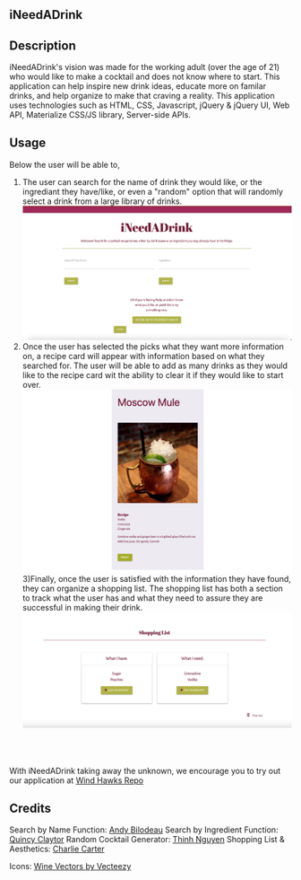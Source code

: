 # <wind-hawks>

## iNeedADrink

## Description

iNeedADrink's vision was made for the working adult (over the age of 21) who would like to make a cocktail and does not know where to start. This application can help inspire new drink ideas, educate more on familar drinks, and help organize to make that craving a reality. This application uses technologies such as HTML, CSS, Javascript, jQuery & jQuery UI, Web API, Materialize CSS/JS library, Server-side APIs.

## Usage
Below the user will be able to,
1) The user can search for the name of drink they would like, or the ingrediant they have/like, or even a "random" option that will randomly select a drink from a large library of drinks.
![Search by name, ingredient and randomize button showing](assets/images/screenshot1.png)
2) Once the user has selected the picks what they want more information on, a recipe card will appear with information based on what they searched for. The user will be able to add as many drinks as they would like to the recipe card wit the ability to clear it if they would like to start over.
![Recipe card results](assets/images/screenshot3.png)
3)Finally, once the user is satisfied with the information they have found, they can organize a shopping list. The shopping list has both a section to track what the user has and what they need to assure they are successful in making their drink.
![Shopping list](assets/images/screenshot2.png)
</br>
</br>
</br>
With iNeedADrink taking away the unknown, we encourage you to try out our application at <a href="https://github.com/charliec1665/wind-hawks">Wind Hawks Repo</a>

## Credits

Search by Name Function: <a href="https://github.com/abilodeau21">Andy Bilodeau</a>
Search by Ingredient Function: <a href="https://github.com/qclaytor30">Quincy Claytor</a>
Random Cocktail Generator: <a href="https://github.com/hnihT212">Thinh Nguyen</a>
Shopping List & Aesthetics: <a href="https://github.com/charliec1665">Charlie Carter</a>

Icons: <a href="https://www.vecteezy.com/free-vector/wine">Wine Vectors by Vecteezy</a>